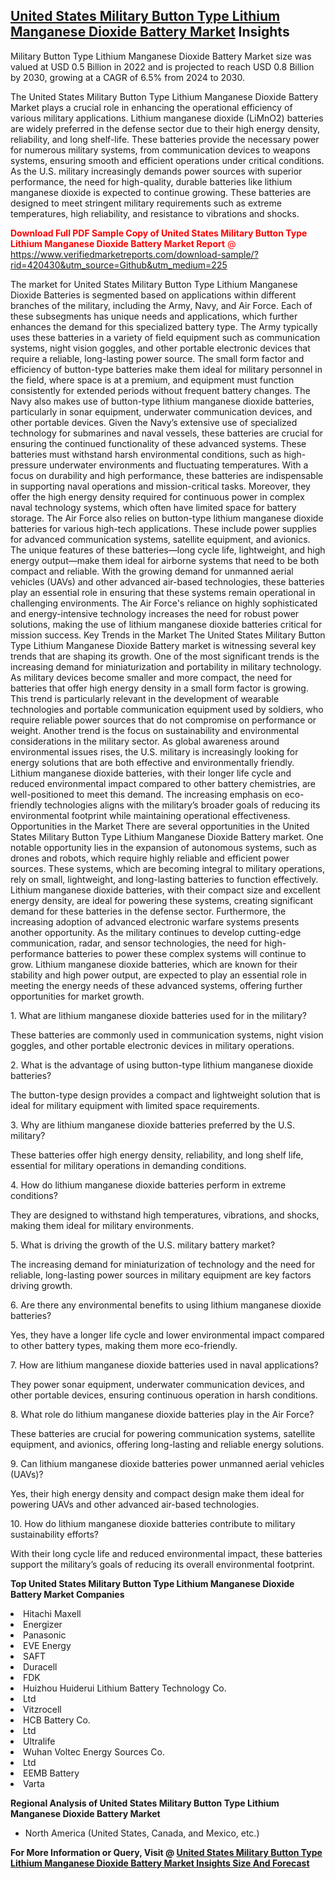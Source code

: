 <h2><a href="https://www.verifiedmarketreports.com/download-sample/?rid=420430&amp;utm_source=Github&amp;utm_medium=225" target="_blank">United States Military Button Type Lithium Manganese Dioxide Battery Market</a> Insights</h2><p>Military Button Type Lithium Manganese Dioxide Battery Market size was valued at USD 0.5 Billion in 2022 and is projected to reach USD 0.8 Billion by 2030, growing at a CAGR of 6.5% from 2024 to 2030.</p><p> <p>The United States Military Button Type Lithium Manganese Dioxide Battery Market plays a crucial role in enhancing the operational efficiency of various military applications. Lithium manganese dioxide (LiMnO2) batteries are widely preferred in the defense sector due to their high energy density, reliability, and long shelf-life. These batteries provide the necessary power for numerous military systems, from communication devices to weapons systems, ensuring smooth and efficient operations under critical conditions. As the U.S. military increasingly demands power sources with superior performance, the need for high-quality, durable batteries like lithium manganese dioxide is expected to continue growing. These batteries are designed to meet stringent military requirements such as extreme temperatures, high reliability, and resistance to vibrations and shocks. <p><span class=""><span style="color: #ff0000;"><strong>Download Full PDF Sample Copy of United States Military Button Type Lithium Manganese Dioxide Battery Market Report</strong> @ </span><a href="https://www.verifiedmarketreports.com/download-sample/?rid=420430&amp;utm_source=Github&amp;utm_medium=225" target="_blank">https://www.verifiedmarketreports.com/download-sample/?rid=420430&amp;utm_source=Github&amp;utm_medium=225</a></span></p> The market for United States Military Button Type Lithium Manganese Dioxide Batteries is segmented based on applications within different branches of the military, including the Army, Navy, and Air Force. Each of these subsegments has unique needs and applications, which further enhances the demand for this specialized battery type. The Army typically uses these batteries in a variety of field equipment such as communication systems, night vision goggles, and other portable electronic devices that require a reliable, long-lasting power source. The small form factor and efficiency of button-type batteries make them ideal for military personnel in the field, where space is at a premium, and equipment must function consistently for extended periods without frequent battery changes. The Navy also makes use of button-type lithium manganese dioxide batteries, particularly in sonar equipment, underwater communication devices, and other portable devices. Given the Navy’s extensive use of specialized technology for submarines and naval vessels, these batteries are crucial for ensuring the continued functionality of these advanced systems. These batteries must withstand harsh environmental conditions, such as high-pressure underwater environments and fluctuating temperatures. With a focus on durability and high performance, these batteries are indispensable in supporting naval operations and mission-critical tasks. Moreover, they offer the high energy density required for continuous power in complex naval technology systems, which often have limited space for battery storage. The Air Force also relies on button-type lithium manganese dioxide batteries for various high-tech applications. These include power supplies for advanced communication systems, satellite equipment, and avionics. The unique features of these batteries—long cycle life, lightweight, and high energy output—make them ideal for airborne systems that need to be both compact and reliable. With the growing demand for unmanned aerial vehicles (UAVs) and other advanced air-based technologies, these batteries play an essential role in ensuring that these systems remain operational in challenging environments. The Air Force's reliance on highly sophisticated and energy-intensive technology increases the need for robust power solutions, making the use of lithium manganese dioxide batteries critical for mission success. Key Trends in the Market The United States Military Button Type Lithium Manganese Dioxide Battery market is witnessing several key trends that are shaping its growth. One of the most significant trends is the increasing demand for miniaturization and portability in military technology. As military devices become smaller and more compact, the need for batteries that offer high energy density in a small form factor is growing. This trend is particularly relevant in the development of wearable technologies and portable communication equipment used by soldiers, who require reliable power sources that do not compromise on performance or weight. Another trend is the focus on sustainability and environmental considerations in the military sector. As global awareness around environmental issues rises, the U.S. military is increasingly looking for energy solutions that are both effective and environmentally friendly. Lithium manganese dioxide batteries, with their longer life cycle and reduced environmental impact compared to other battery chemistries, are well-positioned to meet this demand. The increasing emphasis on eco-friendly technologies aligns with the military’s broader goals of reducing its environmental footprint while maintaining operational effectiveness. Opportunities in the Market There are several opportunities in the United States Military Button Type Lithium Manganese Dioxide Battery market. One notable opportunity lies in the expansion of autonomous systems, such as drones and robots, which require highly reliable and efficient power sources. These systems, which are becoming integral to military operations, rely on small, lightweight, and long-lasting batteries to function effectively. Lithium manganese dioxide batteries, with their compact size and excellent energy density, are ideal for powering these systems, creating significant demand for these batteries in the defense sector. Furthermore, the increasing adoption of advanced electronic warfare systems presents another opportunity. As the military continues to develop cutting-edge communication, radar, and sensor technologies, the need for high-performance batteries to power these complex systems will continue to grow. Lithium manganese dioxide batteries, which are known for their stability and high power output, are expected to play an essential role in meeting the energy needs of these advanced systems, offering further opportunities for market growth. <p>1. What are lithium manganese dioxide batteries used for in the military?</p> <p>These batteries are commonly used in communication systems, night vision goggles, and other portable electronic devices in military operations.</p> <p>2. What is the advantage of using button-type lithium manganese dioxide batteries?</p> <p>The button-type design provides a compact and lightweight solution that is ideal for military equipment with limited space requirements.</p> <p>3. Why are lithium manganese dioxide batteries preferred by the U.S. military?</p> <p>These batteries offer high energy density, reliability, and long shelf life, essential for military operations in demanding conditions.</p> <p>4. How do lithium manganese dioxide batteries perform in extreme conditions?</p> <p>They are designed to withstand high temperatures, vibrations, and shocks, making them ideal for military environments.</p> <p>5. What is driving the growth of the U.S. military battery market?</p> <p>The increasing demand for miniaturization of technology and the need for reliable, long-lasting power sources in military equipment are key factors driving growth.</p> <p>6. Are there any environmental benefits to using lithium manganese dioxide batteries?</p> <p>Yes, they have a longer life cycle and lower environmental impact compared to other battery types, making them more eco-friendly.</p> <p>7. How are lithium manganese dioxide batteries used in naval applications?</p> <p>They power sonar equipment, underwater communication devices, and other portable devices, ensuring continuous operation in harsh conditions.</p> <p>8. What role do lithium manganese dioxide batteries play in the Air Force?</p> <p>These batteries are crucial for powering communication systems, satellite equipment, and avionics, offering long-lasting and reliable energy solutions.</p> <p>9. Can lithium manganese dioxide batteries power unmanned aerial vehicles (UAVs)?</p> <p>Yes, their high energy density and compact design make them ideal for powering UAVs and other advanced air-based technologies.</p> <p>10. How do lithium manganese dioxide batteries contribute to military sustainability efforts?</p> <p>With their long cycle life and reduced environmental impact, these batteries support the military’s goals of reducing its overall environmental footprint.</p> </p><p><strong>Top United States Military Button Type Lithium Manganese Dioxide Battery Market Companies</strong></p><div data-test-id=""><p><li>Hitachi Maxell</li><li> Energizer</li><li> Panasonic</li><li> EVE Energy</li><li> SAFT</li><li> Duracell</li><li> FDK</li><li> Huizhou Huiderui Lithium Battery Technology Co.</li><li> Ltd</li><li> Vitzrocell</li><li> HCB Battery Co.</li><li> Ltd</li><li> Ultralife</li><li> Wuhan Voltec Energy Sources Co.</li><li>Ltd</li><li> EEMB Battery</li><li> Varta</li></p><div><strong>Regional Analysis of&nbsp;United States Military Button Type Lithium Manganese Dioxide Battery Market</strong></div><ul><li dir="ltr"><p dir="ltr">North America&nbsp;(United States, Canada, and Mexico, etc.)</p></li></ul><p><strong>For More Information or Query, Visit @&nbsp;</strong><strong><a href="https://www.verifiedmarketreports.com/product/military-button-type-lithium-manganese-dioxide-battery-market/?utm_source=Github&amp;utm_medium=225" target="_blank">United States Military Button Type Lithium Manganese Dioxide Battery Market Insights Size And Forecast</a></strong></p></div>
